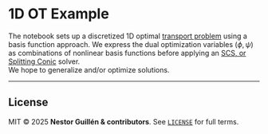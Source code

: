 # 1D OT Example 

The notebook sets up  a discretized 1D optimal [transport problem](https://en.wikipedia.org/wiki/Transportation_theory_(mathematics)) using a basis function approach.  We express the dual optimization variables $(\phi, \psi)$ as combinations of nonlinear basis functions before applying an [SCS, or Splitting Conic](https://www.cvxgrp.org/scs/) solver.   
We hope to generalize and/or optimize solutions.  

---


## License <a id="license"></a>

MIT © 2025 **Nestor Guillén & contributors**.
See [`LICENSE`](LICENSE) for full terms.

